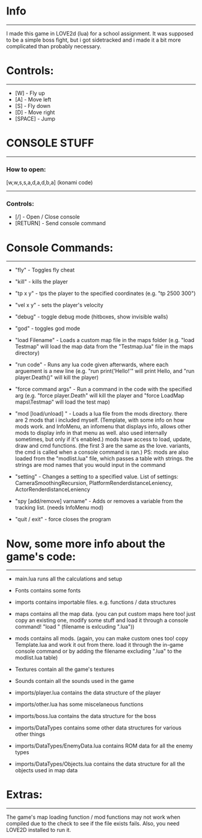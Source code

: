 # Info

---
I made this game in LOVE2d (lua) for a school assignment. It was supposed to be a simple boss fight, 
but i got sidetracked and i made it a bit more complicated than probably necessary.

# Controls:

---

- [W] - Fly up
- [A] - Move left
- [S] - Fly down
- [D] - Move right
- [SPACE] - Jump


# CONSOLE STUFF

---
### How to open:
[w,w,s,s,a,d,a,d,b,a] (konami code)

---
### Controls:
- [/] - Open / Close console
- [RETURN] - Send console command


# Console Commands:

---
- "fly" - Toggles fly cheat

- "kill" - kills the player

- "tp x y" - tps the player to the specified coordinates (e.g. "tp 2500 300")

- "vel x y" - sets the player's velocity

- "debug" - toggle debug mode (hitboxes, show invisible walls)

- "god" - toggles god mode

- "load Filename" - Loads a custom map file in the maps folder (e.g. "load Testmap" will load the map data from the "Testmap.lua" file in the maps directory)

- "run code" - Runs any lua code given afterwards, where each arguement is a new line (e.g. "run print('Hello!'" will print Hello, and "run player.Death()" will kill the player)

- "force command args" - Run a command in the code with the specified arg (e.g. "force player.Death" will kill the player and "force LoadMap maps\Testmap" will load the test map)

- "mod [load/unload] <modname>" - Loads a lua file from the mods directory. there are 2 mods that i included myself. (Template, with some info on how mods work. and InfoMenu, an infomenu that displays info, allows other mods to display info in that menu as well. also used internally sometimes, but only if it's enabled.) mods have access to load, update, draw and cmd functions. (the first 3 are the same as the love. variants, the cmd is called when a console command is ran.)
PS: mods are also loaded from the "modlist.lua" file, which passes a table with strings. the strings are mod names that you would input in the command

- "setting" - Changes a setting to a specified value.
List of settings: CameraSmoothingRecursion, PlatformRenderdistanceLeniency, ActorRenderdistanceLeniency

- "spy [add/remove] varname" - Adds or removes a variable from the tracking list. (needs InfoMenu mod)

- "quit / exit" - force closes the program


# Now, some more info about the game's code:

---
- main.lua runs all the calculations and setup
- Fonts contains some fonts
- imports contains importable files. e.g. functions / data structures
- maps contains all the map data. (you can put custom maps here too! just copy an existing one, modify some stuff and load it through a console command! "load <filename>" (filename is exlcuding ".lua"))
- mods contains all mods. (again, you can make custom ones too! copy Template.lua and work it out from there. load it through the in-game console command or by adding the filename excluding ".lua" to the modlist.lua table)
- Textures contain all the game's textures
- Sounds contain all the sounds used in the game

- imports/player.lua contains the data structure of the player
- imports/other.lua has some miscelaneous functions
- imports/boss.lua contains the data structure for the boss
- imports/DataTypes contains some other data structures for various other things

- imports/DataTypes/EnemyData.lua contains ROM data for all the enemy types
- imports/DataTypes/Objects.lua contains the data structure for all the objects used in map data


# Extras:

---
The game's map loading function / mod functions may not work when compiled due to the check to see if the file exists fails.
Also, you need LOVE2D installed to run it.
